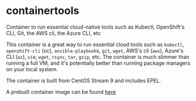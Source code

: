 # containertools
Container to run essential cloud-native tools such as Kubectl, OpenShift's CLI, Git, the AWS cli, the Azure CLI, etc

This container is a great way to run essential cloud tools such as `kubectl`, `openshift-cli` (oc), `ansible-playbook`s, `git`, `wget`, AWS's cli (`aws`), Azure's CLI (`az`), `vim`, `wget`, `rsync`, `tar`, `gzip`, etc. The container is much slimmer than running a full VM, and it's potentially better than running package managers on your local system.

The container is built from CentOS Stream 9 and includes EPEL.

A prebuilt container image can be found [here](https://quay.io/repository/ryan_nix/containertools)

